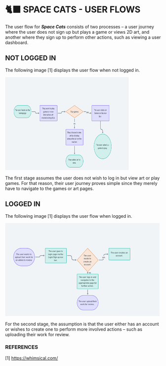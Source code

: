 # 🐈‍⬛ SPACE CATS - USER FLOWS

The user flow for _**Space Cats**_ consists of two processes – a user journey where the user does not sign up but plays a game or views 2D art, and another where they sign up to perform other actions, such as viewing a user dashboard.

## NOT LOGGED IN

The following image [1] displays the user flow when not logged in.

<img src="diagrams/not_logged_in.png" width="400" height="300">

The first stage assumes the user does not wish to log in but view art or play games. For that reason, their user journey proves simple since they merely have to navigate to the games or art pages.

## LOGGED IN

The following image [1] displays the user flow when logged in.

<img src="diagrams/logged_in.png" width="500" height="300">

For the second stage, the assumption is that the user either has an account or wishes to create one to perform more involved actions – such as uploading their work for review.

### REFERENCES

[1] https://whimsical.com/
